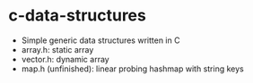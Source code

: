 # c-data-structures
- Simple generic data structures written in C
- array.h: static array
- vector.h: dynamic array
- map.h (unfinished): linear probing hashmap with string keys

